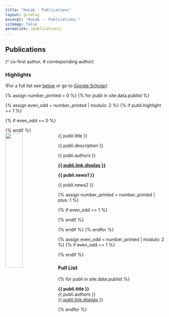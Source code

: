 ```yaml
---
title: "HuLab - Publications"
layout: gridlay
excerpt: "HuLab -- Publications."
sitemap: false
permalink: /publications/
---
```



## Publications
(^ co-first author, # corresponding author)

### Highlights

(For a full list see [below](#full-list) or go to [Google Scholar](https://scholar.google.com/citations?user=MgVR3TwAAAAJ&hl=en))

{% assign number_printed = 0 %}
{% for publi in site.data.publist %}

{% assign even_odd = number_printed | modulo: 2 %}
{% if publi.highlight == 1 %}

{% if even_odd == 0 %}
<div class="row">
{% endif %}

<div class="col-sm-6 clearfix">
 <div class="well">
  <pubtit>{{ publi.title }}</pubtit>
  <img src="{{ site.url }}{{ site.baseurl }}/images/pubpic/{{ publi.image }}" class="img-responsive" width="33%" style="float: left" />
  <p>{{ publi.description }}</p>
  <p>{{ publi.authors }}</p>
  <p><strong><a href="{{ publi.link.url }}">{{ publi.link.display }}</a></strong></p>
  <p class="text-danger"><strong> {{ publi.news1 }}</strong></p>
  <p> {{ publi.news2 }}</p>
 </div>
</div>

{% assign number_printed = number_printed | plus: 1 %}

{% if even_odd == 1 %}
</div>
{% endif %}

{% endif %}
{% endfor %}

{% assign even_odd = number_printed | modulo: 2 %}
{% if even_odd == 1 %}
</div>
{% endif %}

<!-- <p> &nbsp; </p> -->

### Full List

{% for publi in site.data.publist %}

  <b>{{ publi.title }}</b> <br />
  {{ publi.authors }} <br /><a href="{{ publi.link.url }}">{{ publi.link.display }}</a>

{% endfor %}

